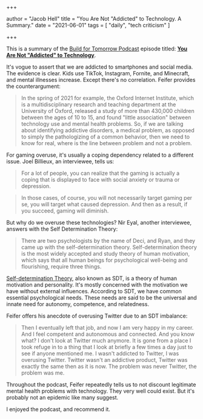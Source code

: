 +++

author = "Jacob Hell"
title = "You Are Not \"Addicted\" to Technology. A Summary."
date = "2021-06-01"
tags = [
    "daily", "tech criticism"
]

+++

<!--more-->

This is a summary of the [Build for Tomorrow Podcast](https://www.jasonfeifer.com/build-for-tomorrow/) episode titled: [**You Are Not "Addicted" to Technology**](https://www.jasonfeifer.com/episode/you-are-not-addicted-to-technology/).

It's vogue to assert that we are addicted to smartphones and social media. The evidence is clear. Kids use TikTok, Instagram, Fornite, and Minecraft, and mental illnesses increase. Except there's no correlation. Feifer provides the counterargument:

> In the spring of 2021 for example, the Oxford Internet Institute, which is a multidisciplinary research and teaching department at the University of Oxford, released a study of more than 430,000 children between the ages of 10 to 15, and found "little association" between technology use and mental health problems. So, if we are talking about identifying addictive disorders, a medical problem, as opposed to simply the pathologizing of a common behavior, then we need to know for real, where is the line between problem and not a problem.

For gaming overuse, it's usually a coping dependency related to a different issue. Joel Billieux, an interviewee, tells us:

>For a lot of people, you can realize that the gaming is actually a coping that is displayed to face with social anxiety or trauma or depression.

>In those cases, of course, you will not necessarily target gaming per se, you will target what caused depression. And then as a result, if you succeed, gaming will diminish.

But why do we overuse these technologies? Nir Eyal, another interviewee, answers with the Self Determination Theory:

>There are two psychologists by the name of Deci, and Ryan, and they came up with the self-determination theory. Self-determination theory is the most widely accepted and study theory of human motivation, which says that all human beings for psychological well-being and flourishing, require three things.

[Self-determination Theory](https://en.wikipedia.org/wiki/Self-determination_theory), also known as SDT, is a theory of human motivation and personality. It's mostly concerned with the motivation we have without external influences. According to SDT, we have common essential psychological needs. These needs are said to be the universal and innate need for autonomy, competence, and relatedness.

Feifer offers his anecdote of overusing Twitter due to an SDT imbalance:

>Then I eventually left that job, and now I am very happy in my career. And I feel competent and autonomous and connected. And you know what? I don't look at Twitter much anymore. It is gone from a place I took refuge in to a thing that I look at briefly a few times a day just to see if anyone mentioned me. I wasn't addicted to Twitter, I was overusing Twitter. Twitter wasn't an addictive product, Twitter was exactly the same then as it is now. The problem was never Twitter, the problem was me.

Throughout the podcast, Feifer repeatedly tells us to not discount legitimate mental health problems with technology. They very well could exist. But it's probably not an epidemic like many suggest.

I enjoyed the podcast, and recommend it.